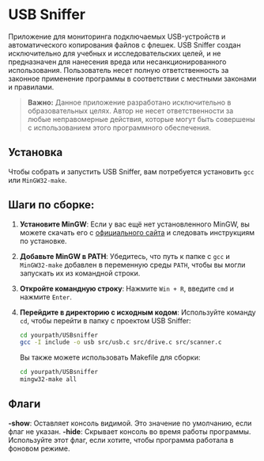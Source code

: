 # USB Sniffer
Приложение для мониторинга подключаемых USB-устройств и автоматического копирования файлов с флешек. USB Sniffer создан исключительно для учебных и исследовательских целей, и не предназначен для нанесения вреда или несанкционированного использования. Пользователь несет полную ответственность за законное применение программы в соответствии с местными законами и правилами.

> **Важно:** Данное приложение разработано исключительно в образовательных целях. Автор не несет ответственности за любые неправомерные действия, которые могут быть совершены с использованием этого программного обеспечения.

## Установка

Чтобы собрать и запустить USB Sniffer, вам потребуется установить `gcc` или `MinGW32-make`. 

## Шаги по сборке:

1. **Установите MinGW**: Если у вас ещё нет установленного MinGW, вы можете скачать его с [официального сайта](https://osdn.net/projects/mingw/releases/) и следовать инструкциям по установке.

2. **Добавьте MinGW в PATH**: Убедитесь, что путь к папке с `gcc` и `MinGW32-make` добавлен в переменную среды `PATH`, чтобы вы могли запускать их из командной строки.

3. **Откройте командную строку**: Нажмите `Win + R`, введите `cmd` и нажмите `Enter`.

4. **Перейдите в директорию с исходным кодом**: Используйте команду `cd`, чтобы перейти в папку с проектом USB Sniffer:
   ```bash
   cd yourpath/USBsniffer
   gcc -I include -o usb src/usb.c src/drive.c src/scanner.c
   ```
   Вы также можете использовать Makefile для сборки:
   ```bash
   cd yourpath/USBsniffer
   mingw32-make all
   ```

## Флаги
**-show**: Оставляет консоль видимой. Это значение по умолчанию, если флаг не указан.
**-hide**: Скрывает консоль во время работы программы. Используйте этот флаг, если хотите, чтобы программа работала в фоновом режиме.

